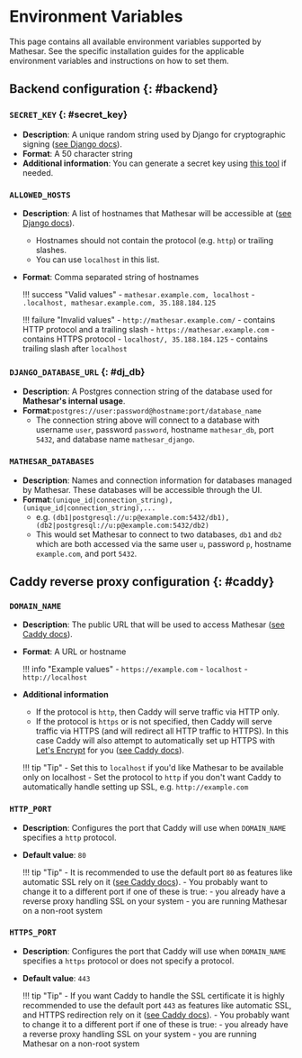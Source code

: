 # Environment Variables

This page contains all available environment variables supported by Mathesar. See the specific installation guides for the applicable environment variables and instructions on how to set them.


## Backend configuration {: #backend}

### `SECRET_KEY` {: #secret_key}

- **Description**: A unique random string used by Django for cryptographic signing ([see Django docs](https://docs.djangoproject.com/en/3.2/ref/settings/#std:setting-SECRET_KEY)).
- **Format**: A 50 character string
- **Additional information**: You can generate a secret key using [this tool](https://djecrety.ir/) if needed.


### `ALLOWED_HOSTS`

- **Description**: A list of hostnames that Mathesar will be accessible at ([see Django docs](https://docs.djangoproject.com/en/4.2/ref/settings/#allowed-hosts)). 
    - Hostnames should not contain the protocol (e.g. `http`) or trailing slashes. 
    - You can use `localhost` in this list.
- **Format**: Comma separated string of hostnames

    !!! success "Valid values"
        - `mathesar.example.com, localhost`
        - `.localhost, mathesar.example.com, 35.188.184.125`

    !!! failure "Invalid values"
        - `http://mathesar.example.com/` - contains HTTP protocol and a trailing slash
        - `https://mathesar.example.com` - contains HTTPS protocol
        - `localhost/, 35.188.184.125` - contains trailing slash after `localhost`

### `DJANGO_DATABASE_URL` {: #dj_db}

- **Description**: A Postgres connection string of the database used for **Mathesar's internal usage**. 
- **Format**:`postgres://user:password@hostname:port/database_name`
    - The connection string above will connect to a database with username `user`, password `password`, hostname `mathesar_db`, port `5432`, and database name `mathesar_django`.

### `MATHESAR_DATABASES` 

- **Description**: Names and connection information for databases managed by Mathesar. These databases will be accessible through the UI.
- **Format**:`(unique_id|connection_string),(unique_id|connection_string),...` 
    - e.g. `(db1|postgresql://u:p@example.com:5432/db1),(db2|postgresql://u:p@example.com:5432/db2)`
    - This would set Mathesar to connect to two databases, `db1` and `db2` which are both accessed via the same user `u`, password `p`, hostname `example.com`, and port `5432`.


## Caddy reverse proxy configuration {: #caddy}

### `DOMAIN_NAME`

- **Description**: The public URL that will be used to access Mathesar ([see Caddy docs](https://caddyserver.com/docs/caddyfile/concepts#addresses)).
- **Format**: A URL or hostname

    !!! info "Example values"
        - `https://example.com`
        - `localhost`
        - `http://localhost`

- **Additional information**
    - If the protocol is `http`, then Caddy will serve traffic via HTTP only.
    - If the protocol is `https` or is not specified, then Caddy will serve traffic via HTTPS (and will redirect all HTTP traffic to HTTPS). In this case Caddy will also attempt to automatically set up HTTPS with [Let's Encrypt](https://letsencrypt.org/) for you ([see Caddy docs](https://caddyserver.com/docs/automatic-https)).

    !!! tip "Tip"
        - Set this to `localhost` if you'd like Mathesar to be available only on localhost
        - Set the protocol to `http` if you don't want Caddy to automatically handle setting up SSL, e.g. `http://example.com`


### `HTTP_PORT`

- **Description**: Configures the port that Caddy will use when `DOMAIN_NAME` specifies a `http` protocol.
- **Default value**: `80`
 
    !!! tip "Tip"
        - It is recommended to use the default port `80` as features like automatic SSL rely on it ([see Caddy docs](https://caddyserver.com/docs/automatic-https#acme-challenges)).
        - You probably want to change it to a different port if one of these is true:
            - you already have a reverse proxy handling SSL on your system
            - you are running Mathesar on a non-root system

### `HTTPS_PORT`

- **Description**: Configures the port that Caddy will use when `DOMAIN_NAME` specifies a `https` protocol or does not specify a protocol.
- **Default value**: `443`

    !!! tip "Tip"
        - If you want Caddy to handle the SSL certificate it is highly recommended to use the default port `443` as features like automatic SSL, and HTTPS redirection rely on it ([see Caddy docs](https://caddyserver.com/docs/automatic-https#acme-challenges)).
        - You probably want to change it to a different port if one of these is true:
            - you already have a reverse proxy handling SSL on your system
            - you are running Mathesar on a non-root system
